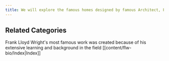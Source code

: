 ```yaml
---
title: We will explore the famous homes designed by famous Architect, Frank Lloyd Wright, throughout the United States.
---
```

## Related Categories

Frank Lloyd Wright's most famous work was created because of his extensive learning and background in the field [[content/flw-bio/Index|Index]]